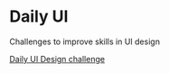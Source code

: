 # Daily UI

Challenges to improve skills in UI design

[Daily UI Design challenge](https://www.dailyui.co/)
